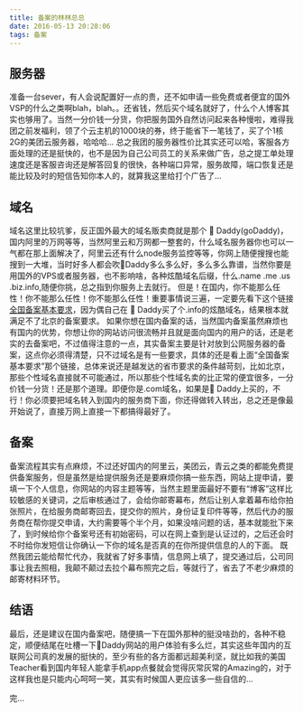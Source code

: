 ```yaml
---
title: 备案的林林总总
date: 2016-05-13 20:28:06
tags: 备案
---
```

## 服务器

准备一台sever，有人会说配置好一点的贵，还不如申请一些免费或者便宜的国外VSP的什么之类啊blah，blah。。还省钱，然后买个域名就好了，什么个人博客其实也够用了。当然一分价钱一分货，你把服务国外自然访问起来各种慢啦，难得我团之前发福利，领了个云主机的1000块的券，终于能省下一笔钱了，买了个1核2G的美团云服务器，哈哈哈...
总之我团的服务器性价比其实还可以哈，客服各方面处理的还是挺快的，也不是因为自己公司员工的关系来做广告，总之提工单处理速度还是客服咨询还是解答回复的很快，各种端口异常，服务故障，端口恢复还是能比较及时的短信告知你本人的，就算我这里给打个广告了...

## 域名

域名这里比较坑爹，反正国外最大的域名贩卖商就是那个 🐶 Daddy(goDaddy)，国内阿里的万网等等，当然阿里云和万网都一整套的，什么域名服务器你也可以一气都在那上面解决了，阿里云还有什么node服务监控等等，你网上随便搜搜也能搜到一大堆，当时好多人都会吹🐶Daddy多么多么好，多么多么靠谱，当然你要是用国外的VPS或者服务器，也不影响啥，各种炫酷域名后缀，什么.name .me .us .biz.info,随便你挑，总之指到你服务上去就行。
但是！在国内，你不能那么任性！你不能那么任性！你不能那么任性！重要事情说三遍，一定要先看下这个链接[全国备案基本要求](https://beian.west.cn/province.asp)，因为偶自己在 🐶 Daddy买了个.info的炫酷域名，结果根本就满足不了北京的备案要求。
如果你想在国内备案的话，当然国内备案虽然麻烦也有国内的优势，你想让你的网站访问很流畅并且就是面向国内的用户的话，还是老实的去备案吧，不过值得注意的一点，其实备案主要是针对放到公网服务器的备案，这点你必须得清楚，只不过域名是有一些要求，具体的还是看上面“全国备案基本要求”那个链接，总体来说还是越发达的省市要求的条件越苛刻，比如北京，那些个性域名直接就不可能通过，所以那些个性域名卖的比正常的便宜很多，一分价钱一分货！还是那个道理。即便你是.com域名，如果是🐶 Daddy上买的，不行！你必须要把域名转入到国内的服务商下面，你还得做转入转出，总之还是像最开始说了，直接万网上直接一下都搞得最好了。

## 备案

备案流程其实有点麻烦，不过还好国内的阿里云，美团云，青云之类的都能免费提供备案服务，但是虽然是给提供服务还是要麻烦你搞一些东西，网站上提申请，要填一下个人信息，你网站的内容主题等等，当然主题里面最好不要有“博客”这样比较敏感的关键词，之后审核通过了，会给你邮寄幕布，然后让别人拿着幕布给你拍张照片，在给服务商邮寄回去，提交你的照片，身份证复印件等等，然后代办的服务商在帮你提交申请，大约需要等个半个月，如果没啥问题的话，基本就能批下来了，到时候给你个备案号还有初始密码，可以在网上查到是认证过的，之后还会时不时给你发短信让你确认一下你的域名是否真的在你所提供信息的人的下面。
既然我团云能给帮忙代办，我就省了好多事情，信息网上填了，提交通过后，公司同事让我去照相，我颠不颠过去拉个幕布照完之后，等就行了，省去了不老少麻烦的邮寄材料环节。

## 结语

最后，还是建议在国内备案吧，随便搞一下在国外那种的挺没啥劲的，各种不稳定，顺便结尾在吐槽一下🐶Daddy网站的用户体验有多么烂，其实这些年国内的互联网公司真的发展的挺快的，至少有些的各方面都远超美利坚，就比如我的美国Teacher看到国内年轻人能拿手机app点餐就会觉得灰常灰常的Amazing的，对于这样我也是只能内心呵呵一笑，其实有时候国人更应该多一些自信的...

完...